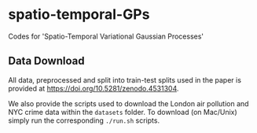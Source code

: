 # spatio-temporal-GPs
Codes for 'Spatio-Temporal Variational Gaussian Processes'



## Data Download

All data, preprocessed and split into train-test splits used in the paper is provided at https://doi.org/10.5281/zenodo.4531304. 



We also provide the scripts used to download the London air pollution and NYC crime data within the  `datasets` folder. To download (on Mac/Unix) simply run the corresponding `./run.sh` scripts.

